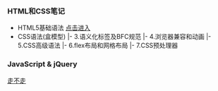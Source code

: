 ### HTML和CSS笔记

- HTML5基础语法 [点击进入](./HTML和CSS/1.HTML5基础语法.md)
- CSS语法(盒模型)
  	|- 3.语义化标签及BFC规范
  	|- 4.浏览器兼容和动画
  	|- 5.CSS高级语法
  	|- 6.flex布局和网格布局
  	|- 7.CSS预处理器

### JavaScript & jQuery

























































[走不走](HTML和CSS笔记)
